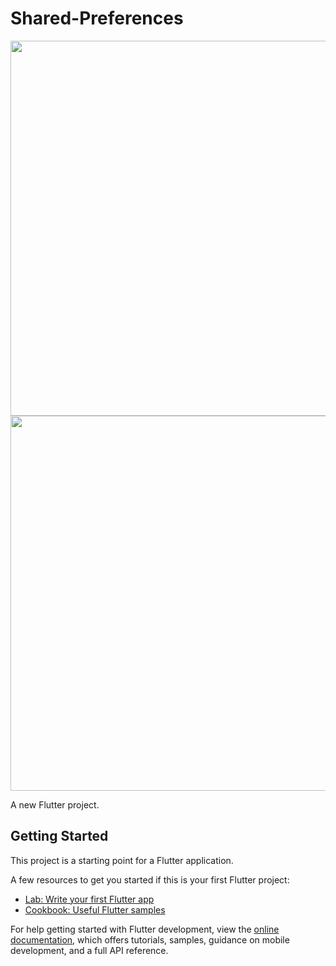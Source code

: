 
# Shared-Preferences

 
  <tr>
    <td valign="top"><img src="https://user-images.githubusercontent.com/90089104/223059012-0ae0222e-19e8-4e24-b6ca-c7cef3f9c112.jpeg" height="600"></td>
    <td valign="top"><img src="https://user-images.githubusercontent.com/90089104/223058992-7ec91fb1-5c6f-4d60-aab5-cf26e56f33a6.jpeg" height="600"></td>   
  </tr>
 </table>



A new Flutter project.

## Getting Started

This project is a starting point for a Flutter application.

A few resources to get you started if this is your first Flutter project:

- [Lab: Write your first Flutter app](https://docs.flutter.dev/get-started/codelab)
- [Cookbook: Useful Flutter samples](https://docs.flutter.dev/cookbook)

For help getting started with Flutter development, view the
[online documentation](https://docs.flutter.dev/), which offers tutorials,
samples, guidance on mobile development, and a full API reference.
